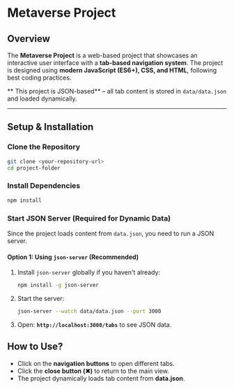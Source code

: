 # Metaverse Project

## Overview
The **Metaverse Project** is a web-based project that showcases an interactive user interface with a **tab-based navigation system**. The project is designed using **modern JavaScript (ES6+), CSS, and HTML**, following best coding practices.

** This project is JSON-based** – all tab content is stored in `data/data.json` and loaded dynamically.

---

## Setup & Installation

### **Clone the Repository**
```sh
git clone <your-repository-url>
cd project-folder
```

### **Install Dependencies**
```sh
npm install
```

### **Start JSON Server (Required for Dynamic Data)**
Since the project loads content from `data.json`, you need to run a JSON server.

#### **Option 1: Using `json-server` (Recommended)**
1. Install `json-server` globally if you haven't already:
   ```sh
   npm install -g json-server
   ```
2. Start the server:
   ```sh
   json-server --watch data/data.json --port 3000
   ```
3. Open: **`http://localhost:3000/tabs`** to see JSON data.

## How to Use?
- Click on the **navigation buttons** to open different tabs.
- Click the **close button (✖)** to return to the main view.
- The project dynamically loads tab content from **data.json**.